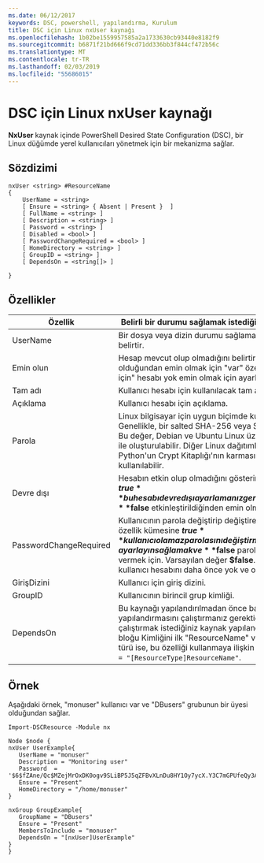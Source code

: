 ```yaml
---
ms.date: 06/12/2017
keywords: DSC, powershell, yapılandırma, Kurulum
title: DSC için Linux nxUser kaynağı
ms.openlocfilehash: 1b02be1559957585a2a1733630cb93440e8182f9
ms.sourcegitcommit: b6871f21bd666f9cd71dd336bb3f844cf472b56c
ms.translationtype: MT
ms.contentlocale: tr-TR
ms.lasthandoff: 02/03/2019
ms.locfileid: "55686015"
---
```

# <a name="dsc-for-linux-nxuser-resource"></a>DSC için Linux nxUser kaynağı

**NxUser** kaynak içinde PowerShell Desired State Configuration (DSC), bir Linux düğümde yerel kullanıcıları yönetmek için bir mekanizma sağlar.

## <a name="syntax"></a>Sözdizimi

```
nxUser <string> #ResourceName
{
    UserName = <string>
    [ Ensure = <string> { Absent | Present }  ]
    [ FullName = <string> ]
    [ Description = <string> ]
    [ Password = <string> ]
    [ Disabled = <bool> ]
    [ PasswordChangeRequired = <bool> ]
    [ HomeDirectory = <string> ]
    [ GroupID = <string> ]
    [ DependsOn = <string[]> ]

}
```

## <a name="properties"></a>Özellikler

|  Özellik |  Belirli bir durumu sağlamak istediğiniz hesap adını gösterir. |
|---|---|
| UserName| Bir dosya veya dizin durumu sağlamak istediğiniz konumu belirtir.|
| Emin olun| Hesap mevcut olup olmadığını belirtir. Bu hesabı var olduğundan emin olmak için "var" özelliğini ayarlayın ve "Eksik için" hesabı yok emin olmak için ayarlayın.|
| Tam adı| Kullanıcı hesabı için kullanılacak tam adını içeren bir dize.|
| Açıklama| Kullanıcı hesabı için açıklama.|
| Parola| Linux bilgisayar için uygun biçimde kullanıcılar parola karması. Genellikle, bir salted SHA-256 veya SHA-512 karma budur. Bu değer, Debian ve Ubuntu Linux üzerinde mkpasswd komutu ile oluşturulabilir. Diğer Linux dağıtımları için crypt yöntemi Python'un Crypt Kitaplığı'nın karmasını oluşturmak için kullanılabilir.|
| Devre dışı| Hesabın etkin olup olmadığını gösterir. Bu özellik kümesine **$true** bu hesabı devre dışı ayarlamanız gerektiğini ve emin olmak için **$false** etkinleştirildiğinden emin olmak için.|
| PasswordChangeRequired| Kullanıcının parola değiştirip değiştiremeyeceğini belirtir. Bu özellik kümesine **$true** kullanıcı olamaz parolasını değiştirmek, ayarlayın sağlamak ve **$false** parolayı değiştirmek izin vermek için. Varsayılan değer **$false**. Bu özellik yalnızca kullanıcı hesabını daha önce yok ve oluşturulan değerlendirilir.|
| GirişDizini| Kullanıcı için giriş dizini.|
| GroupID| Kullanıcının birincil grup kimliği.|
| DependsOn | Bu kaynağı yapılandırılmadan önce başka bir kaynak yapılandırmasını çalıştırmanız gerektiğini gösterir. Örneğin, çalıştırmak istediğiniz kaynak yapılandırma komut dosyası bloğu Kimliğini ilk "ResourceName" ve "ResourceType" kendi türü ise, bu özelliği kullanmaya ilişkin sözdizimini ise `DependsOn = "[ResourceType]ResourceName"`.|

## <a name="example"></a>Örnek

Aşağıdaki örnek, "monuser" kullanıcı var ve "DBusers" grubunun bir üyesi olduğundan sağlar.

```
Import-DSCResource -Module nx

Node $node {
nxUser UserExample{
   UserName = "monuser"
   Description = "Monitoring user"
   Password  =    '$6$fZAne/Qc$MZejMrOxDK0ogv9SLiBP5J5qZFBvXLnDu8HY1Oy7ycX.Y3C7mGPUfeQy3A82ev3zIabhDQnj2ayeuGn02CqE/0'
   Ensure = "Present"
   HomeDirectory = "/home/monuser"
}

nxGroup GroupExample{
   GroupName = "DBusers"
   Ensure = "Present"
   MembersToInclude = "monuser"
   DependsOn = "[nxUser]UserExample"
}
}
```